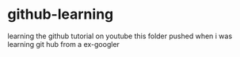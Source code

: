 # github-learning
learning the github tutorial on youtube
this folder pushed when i was learning git hub from a ex-googler
